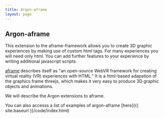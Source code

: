 ```yaml
---
title: Argon-aframe
layout: page
---
```


<h2>Argon-aframe</h2> This extension to the aframe-framework allows you to create 3D graphic experiences by making use of custom html tags. For many experiences you will need only html. You can add further features to your experience by writing additional javascript scripts.

[aframe](https://aframe.io) describes itself as "an open-source WebVR framework for creating virtual reality (VR) experiences with HTML." It is a html-based adapation of the graphics frame threejs, which makes it very easy to produce 3D graphic objects and animations. 

We will describe the Argon extensions to aframe. 

You can also accesss a list of examples of argon-aframe [here]({{ site.baseurl }}/code/index.html)
